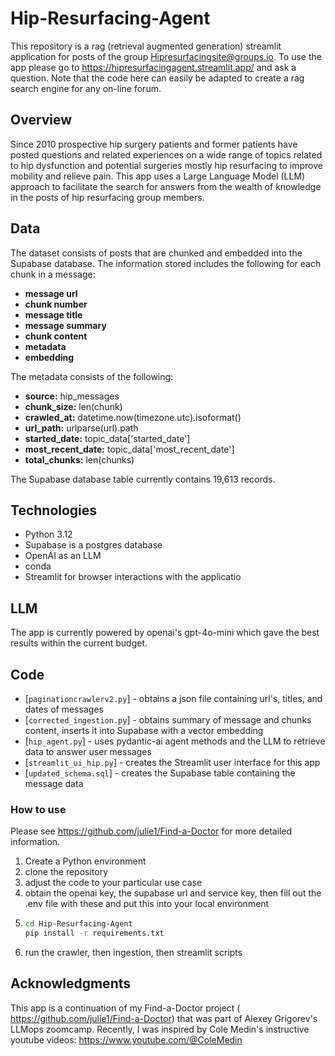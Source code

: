 # Hip-Resurfacing-Agent

This repository is a rag (retrieval augmented generation) streamlit application for posts of the group Hipresurfacingsite@groups.io.  To use the app please go to https://hipresurfacingagent.streamlit.app/ and ask a question. Note that the code here can easily be adapted to create a
rag search engine for any on-line forum.

## Overview

Since 2010 prospective hip surgery patients and former patients have posted questions and 
related experiences on a wide range of topics related to hip dysfunction and potential
surgeries mostly hip resurfacing to improve mobility and relieve pain. This app uses a
Large Language Model (LLM) approach to facilitate the search for answers from the wealth 
of knowledge in the posts of hip resurfacing group members.

## Data

The dataset consists of posts that are chunked and embedded into the Supabase database.
The information stored includes the following for each chunk in a message:

- **message url**
- **chunk number**
- **message title** 
- **message summary** 
- **chunk content** 
- **metadata** 
- **embedding** 

The metadata consists of the following:

- **source:** hip_messages
- **chunk_size:** len(chunk)
- **crawled_at:** datetime.now(timezone.utc).isoformat()
- **url_path:** urlparse(url).path
- **started_date:** topic_data['started_date']
- **most_recent_date:** topic_data['most_recent_date']
- **total_chunks:** len(chunks)

The Supabase database table currently contains 19,613 records.

## Technologies

- Python 3.12
- Supabase is a postgres database
- OpenAI as an LLM
- conda
- Streamlit for browser interactions with the applicatio
                  
## LLM   

The app is currently powered by openai's gpt-4o-mini which gave the best results within the current budget. 

## Code

- [`paginationcrawlerv2.py`] - obtains a json file containing url's, titles, and dates of messages
- [`corrected_ingestion.py`] - obtains summary of message and chunks content, inserts it into Supabase with a vector embedding
- [`hip_agent.py`] - uses pydantic-ai agent methods and the LLM to retrieve data to answer user messages
- [`streamlit_ui_hip.py`] - creates the Streamlit user interface for this app
- [`updated_schema.sql`] - creates the Supabase table containing the message data

###  How to use

Please see https://github.com/julie1/Find-a-Doctor for more detailed information.

1. Create a Python environment
2. clone the repository
3. adjust the code to your particular use case
4. obtain the openai key, the supabase url and service key, then fill out the .env file with these and put this into your local
environment
5. ```bash
   cd Hip-Resurfacing-Agent
   pip install -r requirements.txt
6. run the crawler, then ingestion, then streamlit scripts
   

## Acknowledgments

This app is a continuation of my Find-a-Doctor project ( https://github.com/julie1/Find-a-Doctor) that was part of Alexey Grigorev's LLMops zoomcamp.  Recently, I was inspired by Cole Medin's instructive youtube videos: https://www.youtube.com/@ColeMedin               
